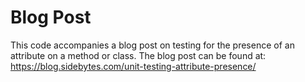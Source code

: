 # Blog Post
This code accompanies a blog post on testing for the presence of an attribute on a method or class. The blog post can be found at: https://blog.sidebytes.com/unit-testing-attribute-presence/
